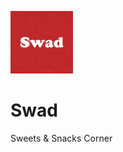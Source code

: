 
![SWAD-logo](https://raw.githubusercontent.com/Druhin13/Swad-Sweets-Snacks-Corner.github.io/master/assets/swad-100px.png)

# <b>Swad</b><br>
Sweets & Snacks Corner
